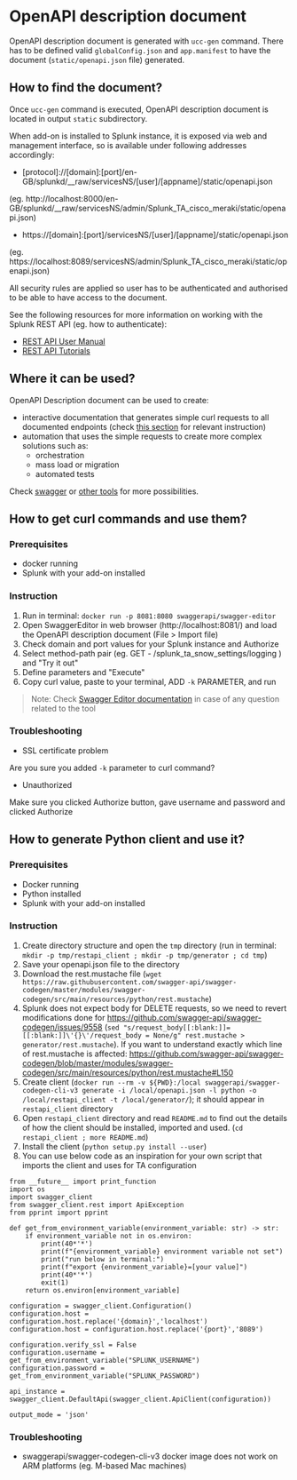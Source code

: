 # OpenAPI description document

OpenAPI description document is generated with `ucc-gen` command. 
There has to be defined valid `globalConfig.json` and `app.manifest` to have the document (`static/openapi.json` file) generated.

## How to find the document?

Once `ucc-gen` command is executed, OpenAPI description document is located in output `static` subdirectory.

When add-on is installed to Splunk instance, it is exposed via web and management interface, so is available under following addresses accordingly:

* \[protocol\]://\[domain\]:\[port\]/en-GB/splunkd/__raw/servicesNS/\[user\]/\[appname\]/static/openapi.json

(eg. http://localhost:8000/en-GB/splunkd/__raw/servicesNS/admin/Splunk_TA_cisco_meraki/static/openapi.json)

* https://\[domain\]:\[port\]/servicesNS/\[user\]/\[appname\]/static/openapi.json

(eg. https://localhost:8089/servicesNS/admin/Splunk_TA_cisco_meraki/static/openapi.json)

All security rules are applied so user has to be authenticated and authorised to be able to have access to the document.

See the following resources for more information on working with the Splunk REST API (eg. how to authenticate):

* [REST API User Manual](http://docs.splunk.com/Documentation/Splunk/9.0.3/RESTUM/RESTusing)
* [REST API Tutorials](http://docs.splunk.com/Documentation/Splunk/9.0.3/RESTTUT/RESTconfigurations)

## Where it can be used?

OpenAPI Description document can be used to create:

* interactive documentation that generates simple curl requests to all documented endpoints (check [this section](#how-to-get-curl-commands-and-use-them) for relevant instruction)
* automation that uses the simple requests to create more complex solutions such as:
    * orchestration
    * mass load or migration
    * automated tests

Check [swagger](https://swagger.io/) or [other tools](https://github.com/OAI/OpenAPI-Specification/blob/main/IMPLEMENTATIONS.md) for more possibilities.

## How to get curl commands and use them?

### Prerequisites

* docker running
* Splunk with your add-on installed

### Instruction

1. Run in terminal: `docker run -p 8081:8080 swaggerapi/swagger-editor`
2. Open SwaggerEditor in web browser (http://localhost:8081/) and load the OpenAPI description document (File > Import file)
3. Check domain and port values for your Splunk instance and Authorize
4. Select method-path pair (eg. GET - /splunk_ta_snow_settings/logging ) and "Try it out"
5. Define parameters and "Execute"
6. Copy curl value, paste to your terminal, ADD `-k` PARAMETER, and run

> Note: Check [Swagger Editor documentation](https://swagger.io/tools/swagger-editor/) in case of any question related to the tool

### Troubleshooting

* SSL certificate problem

Are you sure you added `-k` parameter to curl command?

* Unauthorized

Make sure you clicked Authorize button, gave username and password and clicked Authorize

## How to generate Python client and use it?

### Prerequisites

* Docker running
* Python installed
* Splunk with your add-on installed

### Instruction

1. Create directory structure and open the `tmp` directory (run in terminal: `mkdir -p tmp/restapi_client ; mkdir -p tmp/generator ; cd tmp`)
2. Save your openapi.json file to the directory
3. Download the rest.mustache file (`wget https://raw.githubusercontent.com/swagger-api/swagger-codegen/master/modules/swagger-codegen/src/main/resources/python/rest.mustache`)
4. Splunk does not expect body for DELETE requests, so we need to revert modifications done for https://github.com/swagger-api/swagger-codegen/issues/9558 (`sed "s/request_body[[:blank:]]=[[:blank:]]\'{}\'/request_body = None/g" rest.mustache > generator/rest.mustache`).
If you want to understand exactly which line of rest.mustache is affected: https://github.com/swagger-api/swagger-codegen/blob/master/modules/swagger-codegen/src/main/resources/python/rest.mustache#L150
5. Create client (`docker run --rm -v ${PWD}:/local swaggerapi/swagger-codegen-cli-v3 generate -i /local/openapi.json -l python -o /local/restapi_client -t /local/generator/`); it should appear in `restapi_client` directory
6. Open `restapi_client` directory and read `README.md` to find out the details of how the client should be installed, imported and used. (`cd restapi_client ; more README.md`)
7. Install the client (`python setup.py install --user`)
8. You can use below code as an inspiration for your own script that imports the client and uses for TA configuration
```
from __future__ import print_function
import os
import swagger_client
from swagger_client.rest import ApiException
from pprint import pprint

def get_from_environment_variable(environment_variable: str) -> str:
    if environment_variable not in os.environ:
        print(40*'*')
        print(f"{environment_variable} environment variable not set")
        print("run below in terminal:")
        print(f"export {environment_variable}=[your value]")
        print(40*'*')
        exit(1)
    return os.environ[environment_variable]

configuration = swagger_client.Configuration()
configuration.host = configuration.host.replace('{domain}','localhost')
configuration.host = configuration.host.replace('{port}','8089')

configuration.verify_ssl = False
configuration.username = get_from_environment_variable("SPLUNK_USERNAME")
configuration.password = get_from_environment_variable("SPLUNK_PASSWORD")

api_instance = swagger_client.DefaultApi(swagger_client.ApiClient(configuration))

output_mode = 'json'
```

### Troubleshooting

* swaggerapi/swagger-codegen-cli-v3 docker image does not work on ARM platforms (eg. M-based Mac machines)